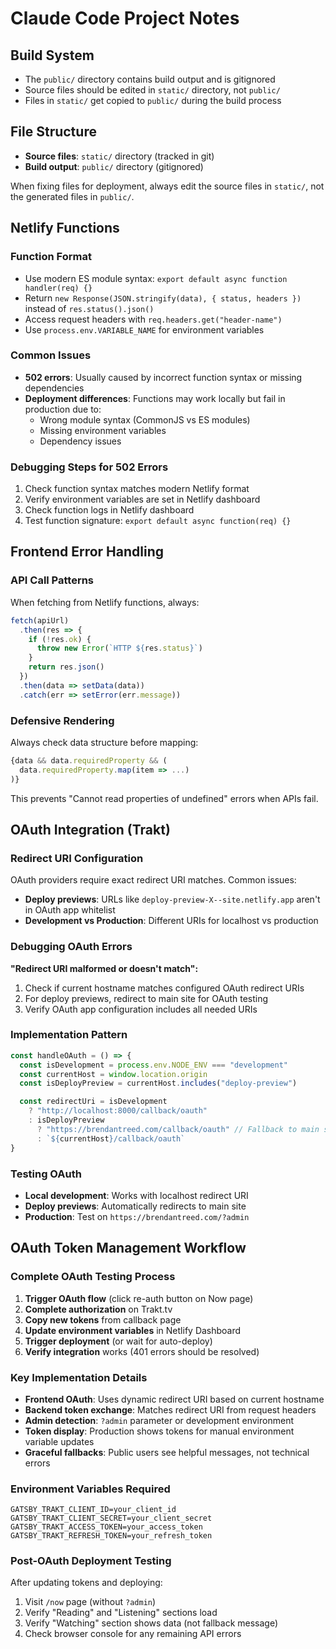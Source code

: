 # Claude Code Project Notes

## Build System

- The `public/` directory contains build output and is gitignored
- Source files should be edited in `static/` directory, not `public/`
- Files in `static/` get copied to `public/` during the build process

## File Structure

- **Source files**: `static/` directory (tracked in git)
- **Build output**: `public/` directory (gitignored)

When fixing files for deployment, always edit the source files in `static/`, not the generated files in `public/`.

## Netlify Functions

### Function Format

- Use modern ES module syntax: `export default async function handler(req) {}`
- Return `new Response(JSON.stringify(data), { status, headers })` instead of `res.status().json()`
- Access request headers with `req.headers.get("header-name")`
- Use `process.env.VARIABLE_NAME` for environment variables

### Common Issues

- **502 errors**: Usually caused by incorrect function syntax or missing dependencies
- **Deployment differences**: Functions may work locally but fail in production due to:
  - Wrong module syntax (CommonJS vs ES modules)
  - Missing environment variables
  - Dependency issues

### Debugging Steps for 502 Errors

1. Check function syntax matches modern Netlify format
2. Verify environment variables are set in Netlify dashboard
3. Check function logs in Netlify dashboard
4. Test function signature: `export default async function(req) {}`

## Frontend Error Handling

### API Call Patterns

When fetching from Netlify functions, always:

```javascript
fetch(apiUrl)
  .then(res => {
    if (!res.ok) {
      throw new Error(`HTTP ${res.status}`)
    }
    return res.json()
  })
  .then(data => setData(data))
  .catch(err => setError(err.message))
```

### Defensive Rendering

Always check data structure before mapping:

```javascript
{data && data.requiredProperty && (
  data.requiredProperty.map(item => ...)
)}
```

This prevents "Cannot read properties of undefined" errors when APIs fail.

## OAuth Integration (Trakt)

### Redirect URI Configuration

OAuth providers require exact redirect URI matches. Common issues:

- **Deploy previews**: URLs like `deploy-preview-X--site.netlify.app` aren't in OAuth app whitelist
- **Development vs Production**: Different URIs for localhost vs production

### Debugging OAuth Errors

**"Redirect URI malformed or doesn't match":**

1. Check if current hostname matches configured OAuth redirect URIs
2. For deploy previews, redirect to main site for OAuth testing
3. Verify OAuth app configuration includes all needed URIs

### Implementation Pattern

```javascript
const handleOAuth = () => {
  const isDevelopment = process.env.NODE_ENV === "development"
  const currentHost = window.location.origin
  const isDeployPreview = currentHost.includes("deploy-preview")

  const redirectUri = isDevelopment
    ? "http://localhost:8000/callback/oauth"
    : isDeployPreview
      ? "https://brendantreed.com/callback/oauth" // Fallback to main site
      : `${currentHost}/callback/oauth`
}
```

### Testing OAuth

- **Local development**: Works with localhost redirect URI
- **Deploy previews**: Automatically redirects to main site
- **Production**: Test on `https://brendantreed.com/?admin`

## OAuth Token Management Workflow

### Complete OAuth Testing Process

1. **Trigger OAuth flow** (click re-auth button on Now page)
2. **Complete authorization** on Trakt.tv
3. **Copy new tokens** from callback page
4. **Update environment variables** in Netlify Dashboard
5. **Trigger deployment** (or wait for auto-deploy)
6. **Verify integration** works (401 errors should be resolved)

### Key Implementation Details

- **Frontend OAuth**: Uses dynamic redirect URI based on current hostname
- **Backend token exchange**: Matches redirect URI from request headers
- **Admin detection**: `?admin` parameter or development environment
- **Token display**: Production shows tokens for manual environment variable updates
- **Graceful fallbacks**: Public users see helpful messages, not technical errors

### Environment Variables Required

```
GATSBY_TRAKT_CLIENT_ID=your_client_id
GATSBY_TRAKT_CLIENT_SECRET=your_client_secret
GATSBY_TRAKT_ACCESS_TOKEN=your_access_token
GATSBY_TRAKT_REFRESH_TOKEN=your_refresh_token
```

### Post-OAuth Deployment Testing

After updating tokens and deploying:

1. Visit `/now` page (without `?admin`)
2. Verify "Reading" and "Listening" sections load
3. Verify "Watching" section shows data (not fallback message)
4. Check browser console for any remaining API errors
